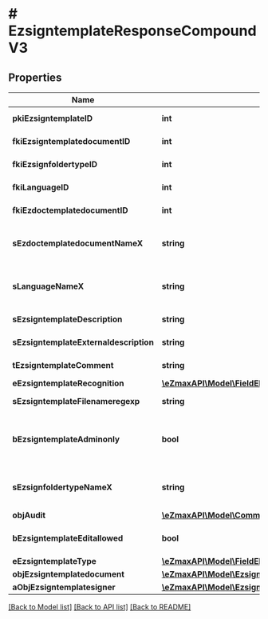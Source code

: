# # EzsigntemplateResponseCompoundV3

## Properties

Name | Type | Description | Notes
------------ | ------------- | ------------- | -------------
**pkiEzsigntemplateID** | **int** | The unique ID of the Ezsigntemplate |
**fkiEzsigntemplatedocumentID** | **int** | The unique ID of the Ezsigntemplatedocument | [optional]
**fkiEzsignfoldertypeID** | **int** | The unique ID of the Ezsignfoldertype. | [optional]
**fkiLanguageID** | **int** | The unique ID of the Language.  Valid values:  |Value|Description| |-|-| |1|French| |2|English| |
**fkiEzdoctemplatedocumentID** | **int** | The unique ID of the Ezdoctemplatedocument | [optional]
**sEzdoctemplatedocumentNameX** | **string** | The name of the Ezdoctemplatedocument in the language of the requester | [optional]
**sLanguageNameX** | **string** | The Name of the Language in the language of the requester |
**sEzsigntemplateDescription** | **string** | The description of the Ezsigntemplate |
**sEzsigntemplateExternaldescription** | **string** | The external description of the Ezsigntemplate | [optional]
**tEzsigntemplateComment** | **string** | The comment of the Ezsigntemplate | [optional]
**eEzsigntemplateRecognition** | [**\eZmaxAPI\Model\FieldEEzsigntemplateRecognition**](FieldEEzsigntemplateRecognition.md) |  | [optional]
**sEzsigntemplateFilenameregexp** | **string** | The filename regexp of the Ezsigntemplate. | [optional]
**bEzsigntemplateAdminonly** | **bool** | Whether the Ezsigntemplate can be accessed by admin users only (eUserType&#x3D;Normal) |
**sEzsignfoldertypeNameX** | **string** | The name of the Ezsignfoldertype in the language of the requester | [optional]
**objAudit** | [**\eZmaxAPI\Model\CommonAudit**](CommonAudit.md) |  |
**bEzsigntemplateEditallowed** | **bool** | Whether the Ezsigntemplate if allowed to edit or not |
**eEzsigntemplateType** | [**\eZmaxAPI\Model\FieldEEzsigntemplateType**](FieldEEzsigntemplateType.md) |  | [optional]
**objEzsigntemplatedocument** | [**\eZmaxAPI\Model\EzsigntemplatedocumentResponse**](EzsigntemplatedocumentResponse.md) |  | [optional]
**aObjEzsigntemplatesigner** | [**\eZmaxAPI\Model\EzsigntemplatesignerResponseCompound[]**](EzsigntemplatesignerResponseCompound.md) |  |

[[Back to Model list]](../../README.md#models) [[Back to API list]](../../README.md#endpoints) [[Back to README]](../../README.md)
